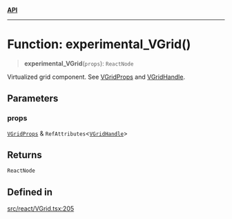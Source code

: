 [**API**](../../API.md)

***

# Function: experimental\_VGrid()

> **experimental\_VGrid**(`props`): `ReactNode`

Virtualized grid component. See [VGridProps](../interfaces/VGridProps.md) and [VGridHandle](../interfaces/VGridHandle.md).

## Parameters

### props

[`VGridProps`](../interfaces/VGridProps.md) & `RefAttributes`\<[`VGridHandle`](../interfaces/VGridHandle.md)\>

## Returns

`ReactNode`

## Defined in

[src/react/VGrid.tsx:205](https://github.com/inokawa/virtua/blob/821400e846ec2c2c787245e430bae0769921405f/src/react/VGrid.tsx#L205)
